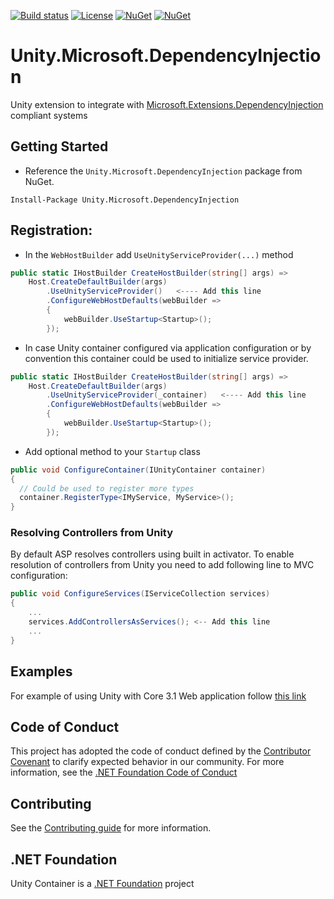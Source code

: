 [![Build status](https://ci.appveyor.com/api/projects/status/sevk2yb2jokf8ltr/branch/master?svg=true)](https://ci.appveyor.com/project/IoC-Unity/microsoft-dependency-injection/branch/master)
[![License](https://img.shields.io/badge/license-apache%202.0-60C060.svg)](https://github.com/IoC-Unity/microsoft-dependency-injection/blob/master/LICENSE)
[![NuGet](https://img.shields.io/nuget/dt/Unity.Microsoft.DependencyInjection.svg)](https://www.nuget.org/packages/Unity.Microsoft.DependencyInjection)
[![NuGet](https://img.shields.io/nuget/v/Unity.Microsoft.DependencyInjection.svg)](https://www.nuget.org/packages/Unity.Microsoft.DependencyInjection)

# Unity.Microsoft.DependencyInjection

Unity extension to integrate with [Microsoft.Extensions.DependencyInjection](https://github.com/aspnet/DependencyInjection)  compliant systems

## Getting Started

- Reference the `Unity.Microsoft.DependencyInjection` package from NuGet.

```shell
Install-Package Unity.Microsoft.DependencyInjection
```

## Registration:

- In the `WebHostBuilder` add `UseUnityServiceProvider(...)` method

```C#
public static IHostBuilder CreateHostBuilder(string[] args) =>
    Host.CreateDefaultBuilder(args)
        .UseUnityServiceProvider()   <---- Add this line
        .ConfigureWebHostDefaults(webBuilder =>
        {
            webBuilder.UseStartup<Startup>();
        });
```

- In case Unity container configured via application configuration or by convention this container could be used to initialize service provider.

```C#
public static IHostBuilder CreateHostBuilder(string[] args) =>
    Host.CreateDefaultBuilder(args)
        .UseUnityServiceProvider(_container)   <---- Add this line
        .ConfigureWebHostDefaults(webBuilder =>
        {
            webBuilder.UseStartup<Startup>();
        });
```

- Add optional method to your `Startup` class

```C#
public void ConfigureContainer(IUnityContainer container)
{
  // Could be used to register more types
  container.RegisterType<IMyService, MyService>();
}
```

### Resolving Controllers from Unity

By default ASP resolves controllers using built in activator. To enable resolution of controllers from Unity you need to add following line to MVC configuration:

```C#
public void ConfigureServices(IServiceCollection services)
{
    ...
    services.AddControllersAsServices(); <-- Add this line
    ...
}
```

## Examples

For example of using Unity with Core 3.1 Web application follow [this link](https://github.com/unitycontainer/examples/tree/master/src/web/ASP.Net.Unity.Example)

## Code of Conduct

This project has adopted the code of conduct defined by the [Contributor Covenant](https://www.contributor-covenant.org/) to clarify expected behavior in our community. For more information, see the [.NET Foundation Code of Conduct](https://www.dotnetfoundation.org/code-of-conduct)

## Contributing

See the [Contributing guide](https://github.com/unitycontainer/unity/blob/master/CONTRIBUTING.md) for more information.

## .NET Foundation

Unity Container is a [.NET Foundation](https://dotnetfoundation.org/projects/unitycontainer) project
